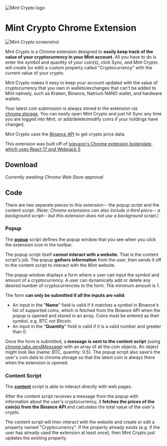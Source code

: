 ![Mint Crypto logo](https://i.imgur.com/cIajbfa.png)
# Mint Crypto Chrome Extension 

![Mint Crypto screenshot](https://i.imgur.com/LOdJl2c.png)

Mint Crypto is a Chrome extension designed to **easily keep track of the value of your cryptocurrency in your Mint account**. All you have to do is enter the symbol and quantity of your coin(s), click Sync, and Mint Crypto will create (or edit) a custom property called "Cryptocurrency" with the current value of your crypto.

Mint Crypto makes it easy to keep your account updated with the value of cryptocurrency that you own in wallets/exchanges that can't be added to Mint natively, such as Kraken, Binance, Natrium NANO wallet, and hardware wallets.

Your latest coin submission is always stored in the extension via [chrome.storage](https://developer.chrome.com/docs/extensions/reference/storage/). You can easily open Mint Crypto and just hit Sync any time you are logged into Mint, or add/delete/modify coins if your holdings have changed.

Mint Crypto uses the [Binance API](https://github.com/binance/binance-spot-api-docs)  to get crypto price data.

This extension was built off of [lxieyang's Chrome extension boilerplate, which uses React 17 and Webpack 5](https://github.com/lxieyang/chrome-extension-boilerplate-react)

## Download

*Currently awaiting Chrome Web Store approval*

## Code

There are two separate pieces to this extension-- the popup script and the content script. *(Note: Chrome extensions can also include a third piece-- a background script-- but this extension does not use a background script.)*

### Popup

The [**popup**](./src/pages/Popup/Popup.jsx) script defines the popup window that you see when you click the extension icon in the toolbar. 

The popup script itself **cannot interact with a website**. That is the content script's job. The popup **gathers information** from the user, then sends it off to the content script to interact with the Mint website.

The popup window displays a form where a user can input the symbol and amount of a cryptocurrency. A user can dynamically add or delete any desired number of cryptocurrencies to the form. The minimum amount is 1.

The form **can only be submitted if all the inputs are valid**:

 - An input in the "**Name**" field is valid if it matches a symbol in Binance's list of supported coins, which is fetched from the Binance API when the popup is opened and stored in an array. Coins must be entered as their *symbol*, e.g. BTC not Bitcoin.
 - An input in the "**Quantity**" field is valid if it is a valid number and greater than 0.
 
Once the form is submitted, a **message is sent to the content script** (using [chrome.tabs.sendMessage](https://developer.chrome.com/docs/extensions/reference/tabs/#method-sendMessage)) with an array of all the coin objects. An object might look like {name: BTC, quantity: 0.5}. The popup script also save's the user's coin data to chrome.storage so that the latest coin is always there when the extension is opened.

### Content Script 

The [**content**](./src/pages/Content/index.js) script is able to interact directly with web pages. 

After the content script receives a message from the popup with information about the user's cryptocurrency, it **fetches the prices of the coin(s) from the Binance API** and calculates the total value of the user's crypto. 

The content script will then interact with the website and create or edit a property named "Cryptocurrency". If the property already exists (e.g. if the user has already used the extension at least once), then Mint Crypto just updates the existing property.
